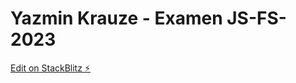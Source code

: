 # Yazmin Krauze - Examen JS-FS-2023

[Edit on StackBlitz ⚡️](https://stackblitz.com/edit/node-rlq1dw)

